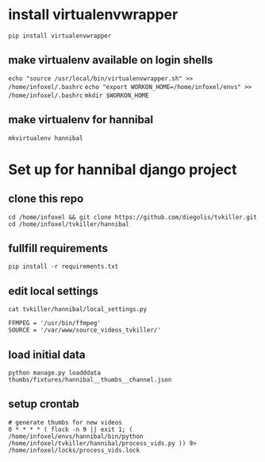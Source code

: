 # install virtualenvwrapper

`pip install virtualenvwrapper`

## make virtualenv available on login shells

`echo "source /usr/local/bin/virtualenvwrapper.sh" >> /home/infoxel/.bashrc`
`echo "export WORKON_HOME=/home/infoxel/envs" >> /home/infoxel/.bashrc`
`mkdir $WORKON_HOME`

## make virtualenv for hannibal

`mkvirtualenv hannibal`

# Set up for hannibal django project

## clone this repo
`cd /home/infoxel && git clone https://github.com/diegolis/tvkiller.git`
`cd /home/infoxel/tvkiller/hannibal`

## fullfill requirements
`pip install -r requirements.txt`

## edit local settings

```
cat tvkiller/hannibal/local_settings.py

FFMPEG = '/usr/bin/ffmpeg'
SOURCE = '/var/www/source_videos_tvkiller/'
```

## load initial data

`python manage.py loadddata thumbs/fixtures/hannibal__thumbs__channel.json`


## setup crontab


```
# generate thumbs for new videos
0 * * * * ( flock -n 9 || exit 1; ( /home/infoxel/envs/hannibal/bin/python /home/infoxel/tvkiller/hannibal/process_vids.py )) 9> /home/infoxel/locks/process_vids.lock
```

